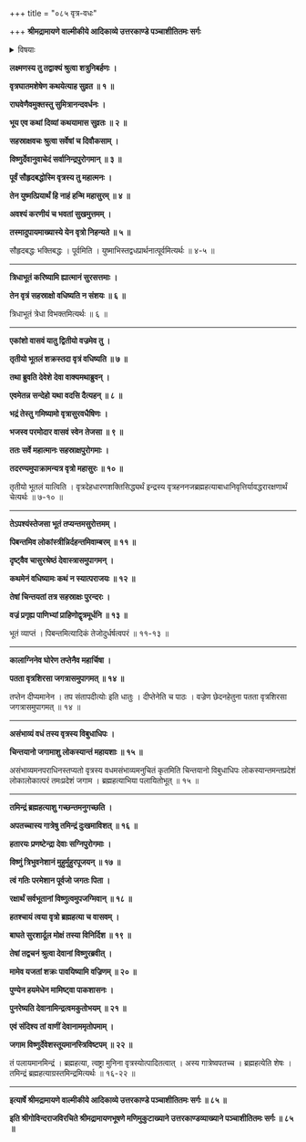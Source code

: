 +++
title = "०८५ वृत्र-वधः"

+++
**श्रीमद्रामायणे वाल्मीकीये आदिकाव्ये उत्तरकाण्डे पञ्चाशीतितमः सर्गः**


<details><summary>विषयाः</summary>

विष्णुना देवान् प्रति  
इन्द्रे तद्-वज्रे चैकैकांशेन  
स्व-प्रवेशन--प्रतिज्ञान-पूर्वकम्  
इन्द्रं प्रति वृत्र-वध--विधानम् ॥ १ ॥  
वृत्र-तपो-वनं गतेषु देवेषु  
तदीय--दुस्-सह-तेजो-ऽसहिष्णुतया चिन्तां गतेषु  
इन्द्रेण वज्रेण वृत्र-शिरश्-छेदनम् ॥ २ ॥  
ततो ब्रह्म-हत्यानुद्रुतेनेन्द्रेण पलायनम् ॥ ३ ॥  
ब्रह्म-हत्या-ग्रस्तेन्द्र-मोक्षणाय  
देवैर् विष्णु-प्रार्थने  
तेन देवान् प्रति  
तन्-मोचनायेन्द्रेणाश्वमेध-याजन-चोदना ॥ ४ ॥
</details>


**लक्ष्मणस्य तु तद्वाक्यं श्रुत्वा शत्रुनिबर्हणः ।**

**वृत्रघातमशेषेण कथयेत्याह सुव्रत ॥ १ ॥**

**राघवेणैवमुक्तस्तु सुमित्रानन्दवर्धनः ।**

**भूय एव कथां दिव्यां कथयामास सुव्रतः ॥ २ ॥**

**सहस्राक्षवचः श्रुत्वा सर्वेषां च दिवौकसाम् ।**

**विष्णुर्देवानुवाचेदं सर्वानिन्द्रपुरोगमान् ॥ ३ ॥**

**पूर्वं सौहृदबद्धोस्मि वृत्रस्य तु महात्मनः ।**

**तेन युष्मत्प्रियार्थं हि नाहं हन्मि महासुरम् ॥ ४ ॥**

**अवश्यं करणीयं च भवतां सुखमुत्तमम् ।**

**तस्मादुपायमाख्यास्ये येन वृत्रो निहन्यते ॥ ५ ॥**

सौहृदबद्धः भक्तिबद्धः । पूर्वमिति । युष्माभिस्तद्वधप्रार्थनात्पूर्वमित्यर्थः ॥ ४-५ ॥

****

**त्रिधाभूतं करिष्यामि ह्यात्मानं सुरसत्तमाः ।**

**तेन वृत्रं सहस्राक्षो वधिष्यति न संशयः ॥ ६ ॥**

त्रिधाभूतं त्रेधा विभक्तमित्यर्थः ॥ ६ ॥

****

**एकांशो वासवं यातु द्वितीयो वज्रमेव तु ।**

**तृतीयो भूतलं शक्रस्तदा वृत्रं वधिष्यति ॥ ७ ॥**

**तथा ब्रुवति देवेशे देवा वाक्यमथाब्रुवन् ।**

**एवमेतन्न सन्देहो यथा वदसि दैत्यहन् ॥ ८ ॥**

**भद्रं तेस्तु गमिष्यामो वृत्रासुरवधैषिणः ।**

**भजस्व परमोदार वासवं स्वेन तेजसा ॥ ९ ॥**

**ततः सर्वे महात्मानः सहस्राक्षपुरोगमाः ।**

**तदरण्यमुपाक्रामन्यत्र वृत्रो महासुरः ॥ १० ॥**

तृतीयो भूतलं यात्विति । वृत्रदेहधारणशक्तिसिद्ध्यर्थं इन्द्रस्य वृत्रहननजब्रह्महत्याबाधानिवृत्तिर्यावद्धरारक्षणार्थं चेत्यर्थः ॥ ७-१० ॥

****

**तेऽपश्यंस्तेजसा भूतं तप्यन्तमसुरोत्तमम् ।**

**पिबन्तमिव लोकांस्त्रीन्निर्दहन्तमिवाम्बरम् ॥ ११ ॥**

**दृष्ट्वैव चासुरश्रेष्ठं देवास्त्रासमुपागमन् ।**

**कथमेनं वधिष्यामः कथं न स्यात्पराजयः ॥ १२ ॥**

**तेषां चिन्तयतां तत्र सहस्राक्षः पुरन्दरः ।**

**वज्रं प्रगृह्य पाणिभ्यां प्राहिणोद्वृत्रमूर्धनि ॥ १३ ॥**

भूतं व्याप्तं । पिबन्तमित्यादिकं तेजोदुर्धर्षत्वपरं ॥ ११-१३ ॥

****

**कालाग्निनेव घोरेण तप्तेनैव महार्चिषा ।**

**पतता वृत्रशिरसा जगत्रासमुपागमत् ॥ १४ ॥**

तप्तेन दीप्यमानेन । तप संतापदीत्योः इति धातुः । दीप्तेनेति च पाठः । वज्रेण छेदनहेतुना पतता वृत्रशिरसा जगत्रासमुपागमत् ॥ १४ ॥

****

**असंभाव्यं वधं तस्य वृत्रस्य विबुधाधिपः ।**

**चिन्तयानो जगामाशु लोकस्यान्तं महायशाः ॥ १५ ॥**

असंभाव्यमनपराधिनस्तप्यतो वृत्रस्य वधमसंभाव्यमनुचितं कृतमिति चिन्तयानो विबुधाधिपः लोकस्यान्तमन्तप्रदेशं लोकालोकात्परं तमःप्रदेशं जगाम । ब्रह्महत्याभिया पलायितोभूत् ॥ १५ ॥

****

**तमिन्द्रं ब्रह्महत्याशु गच्छन्तमनुगच्छति ।**

**अपतच्चास्य गात्रेषु तमिन्द्रं दुःखमाविशत् ॥ १६ ॥**

**हतारयः प्रणष्टेन्द्रा देवाः सग्निपुरोगमाः ।**

**विष्णुं त्रिभुवनेशानं मुहुर्मुहुरपूजयन् ॥ १७ ॥**

**त्वं गतिः परमेशान पूर्वजो जगतः पिता ।**

**रक्षार्थं सर्वभूतानां विष्णुत्वमुपजग्मिवान् ॥ १८ ॥**

**हतश्चायं त्वया वृत्रो ब्रह्महत्या च वासवम् ।**

**बाघते सुरशार्दूल मोक्षं तस्या विनिर्दिश ॥ १९ ॥**

**तेषां तद्वचनं श्रुत्वा देवानां विष्णुरब्रवीत् ।**

**मामेव यजतां शक्रः पावयिष्यामि वज्रिणम् ॥ २० ॥**

**पुण्येन हयमेधेन मामिष्ट्वा पाकशासनः ।**

**पुनरेष्यति देवानामिन्द्रत्वमकुतोभयम् ॥ २१ ॥**

**एवं संदिश्य तां वाणीं देवानाममृतोपमाम् ।**

**जगाम विष्णुर्देवेशस्तूयमानस्त्रिविष्टपम् ॥ २२ ॥**

तं पलायमानमिन्द्रं । ब्रह्महत्या, त्वष्ट्रा मुनिना वृत्रस्योत्पादितत्वात् । अस्य गात्रेष्वपतच्च । ब्रह्महत्येति शेषः । तमिन्द्रं ब्रह्महत्याग्रस्तमिन्द्रमित्यर्थः ॥ १६-२२ ॥

****

**इत्यार्षे श्रीमद्रामायणे वाल्मीकीये आदिकाव्ये उत्तरकाण्डे पञ्चाशीतितमः सर्गः ॥ ८५ ॥**

**इति श्रीगोविन्दराजविरचिते श्रीमद्रामायणभूषणे मणिमुकुटाख्याने उत्तरकाण्डव्याख्याने पञ्चाशीतितमः सर्गः ॥ ८५ ॥**
